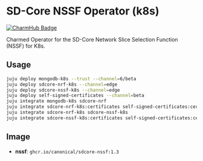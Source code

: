 # SD-Core NSSF Operator (k8s)
[![CharmHub Badge](https://charmhub.io/sdcore-nssf-k8s/badge.svg)](https://charmhub.io/sdcore-nssf-k8s)

Charmed Operator for the SD-Core Network Slice Selection Function (NSSF) for K8s.

## Usage
```bash
juju deploy mongodb-k8s --trust --channel=6/beta
juju deploy sdcore-nrf-k8s --channel=edge
juju deploy sdcore-nssf-k8s --channel=edge
juju deploy self-signed-certificates --channel=beta
juju integrate mongodb-k8s sdcore-nrf
juju integrate sdcore-nrf-k8s:certificates self-signed-certificates:certificates
juju integrate sdcore-nrf-k8s sdcore-nssf-k8s
juju integrate sdcore-nssf-k8s:certificates self-signed-certificates:certificates
```

## Image

- **nssf**: `ghcr.io/canonical/sdcore-nssf:1.3`
